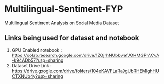 # Multilingual-Sentiment-FYP
Multilingual Sentiment Analysis on Social Media Dataset
## Links being used for dataset and notebook
1. GPU Enabled notebook : https://colab.research.google.com/drive/1ZGjrhNUbbwefJGHMGPrACvA-k94ADb57?usp=sharing
2. Dataset Drive Link : https://drive.google.com/drive/folders/104eKAVFLaRa9gUbRHEMIghHUCTXNUb4y?usp=sharing
